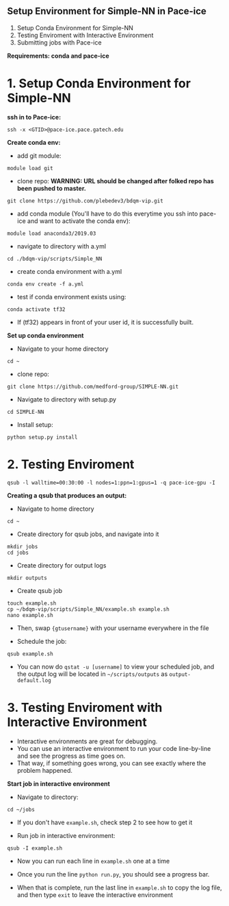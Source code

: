 ## Setup Environment for Simple-NN in Pace-ice

1. Setup Conda Environment for Simple-NN
2. Testing Enviroment with Interactive Environment
3. Submitting jobs with Pace-ice

**Requirements: conda and pace-ice**

# 1. Setup Conda Environment for Simple-NN

**ssh in to Pace-ice:**

```
ssh -x <GTID>@pace-ice.pace.gatech.edu
```

**Create conda env:**

- add git module:

```
module load git
```

- clone repo:
**WARNING: URL should be changed after folked repo has been pushed to master.**

```
git clone https://github.com/plebedev3/bdqm-vip.git
```

- add conda module (You'll have to do this everytime you ssh into pace-ice and want to activate the conda env):

```
module load anaconda3/2019.03
```

- navigate to directory with a.yml

```
cd ./bdqm-vip/scripts/Simple_NN
```

- create conda environment with a.yml
```
conda env create -f a.yml
```

- test if conda environment exists using:

```
conda activate tf32
```

- If (tf32) appears in front of your user id, it is successfully built.

**Set up conda environment**

- Navigate to your home directory

```
cd ~
```

- clone repo:

```
git clone https://github.com/medford-group/SIMPLE-NN.git
```

- Navigate to directory with setup.py

```
cd SIMPLE-NN
```

- Install setup:

```
python setup.py install
```

# 2. Testing Enviroment

```
qsub -l walltime=00:30:00 -l nodes=1:ppn=1:gpus=1 -q pace-ice-gpu -I 
```

**Creating a qsub that produces an output:**
- Navigate to home directory
```
cd ~
```

- Create directory for qsub jobs, and navigate into it
```
mkdir jobs
cd jobs
```

- Create directory for output logs
```
mkdir outputs
```

- Create qsub job
```
touch example.sh
cp ~/bdqm-vip/scripts/Simple_NN/example.sh example.sh
nano example.sh
```
- Then, swap `{gtusername}` with your username everywhere in the file

- Schedule the job:
```
qsub example.sh
```

- You can now do `qstat -u [username]` to view your scheduled job, and the output log will be located in `~/scripts/outputs` as `output-default.log`

# 3. Testing Enviroment with Interactive Environment

- Interactive environments are great for debugging.
- You can use an interactive environment to run your code line-by-line and see the progress as time goes on.
- That way, if something goes wrong, you can see exactly where the problem happened.

**Start job in interactive environment**
- Navigate to directory:
```
cd ~/jobs
```

- If you don't have `example.sh`, check step 2 to see how to get it

- Run job in interactive environment:

```
qsub -I example.sh
```

- Now you can run each line in `example.sh` one at a time

- Once you run the line `python run.py`, you should see a progress bar.
- When that is complete, run the last line in `example.sh` to copy the log file, and then type `exit` to leave the interactive environment

